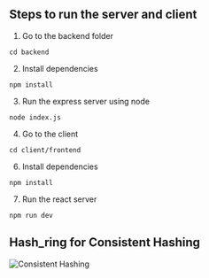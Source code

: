 ## Steps to run the server and client


1. Go to the backend folder

```
cd backend
```

2. Install dependencies

```
npm install
```

3. Run the express server using node

```
node index.js
```


4. Go to the client

```
cd client/frontend
```

6. Install dependencies

```
npm install
```

7. Run the react server

```
npm run dev
```

## Hash_ring for Consistent Hashing
![Consistent Hashing](https://highscalability.com/content/images/2024/02/pyy2uyb-__squarespace_cacheversion-1675880389034.png)

